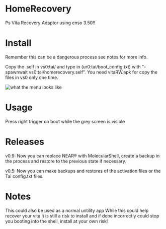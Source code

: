 # HomeRecovery
Ps Vita Recovery Adaptor using enso 3.50!!

# Install
Remember this can be a dangerous process see notes for more info.

Copy the .self in vs0:tai/ and type in (ur0:tai/boot_config.txt) with "-spawnwait vs0:tai/homerecovery.self". You need vitaRW.apk for copy the files in vs0 only one time.

![what the menu looks like](https://fotos.subefotos.com/6460fb0313ce58757add98669831e18bo.jpg "The Menu")

# Usage
Press right trigger on boot while the grey screen is visible

# Releases

v0.9: Now you can replace NEAR® with MolecularShell, create a backup in the process and restore to the previous state if necessary.

v0.5: Now you can make backups and restores of the activation files or the Tai config.txt files.

# Notes
This could also be used as a normal untility app
While this could help recover your vita it is still a risk to install and if done incorrectly could stop you booting into the shell, install at your own risk!
